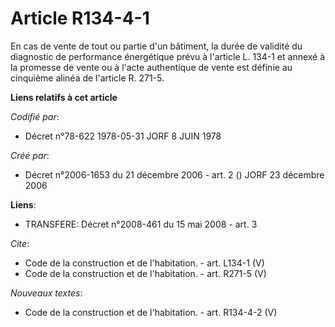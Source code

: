 # Article R134-4-1

En cas de vente de tout ou partie d'un bâtiment, la durée de validité du diagnostic de performance énergétique prévu à
l'article L. 134-1 et annexé à la promesse de vente ou à l'acte authentique de vente est définie au cinquième alinéa de
l'article R. 271-5.

**Liens relatifs à cet article**

_Codifié par_:

  - Décret n°78-622 1978-05-31 JORF 8 JUIN 1978

_Créé par_:

  - Décret n°2006-1653 du 21 décembre 2006 - art. 2 () JORF 23 décembre 2006

**Liens**:

  - TRANSFERE: Décret n°2008-461 du 15 mai 2008 - art. 3

_Cite_:

  - Code de la construction et de l'habitation. - art. L134-1 (V)
  - Code de la construction et de l'habitation. - art. R271-5 (V)

_Nouveaux textes_:

  - Code de la construction et de l'habitation. - art. R134-4-2 (V)
